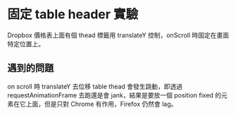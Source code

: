 # 固定 table header 實驗

Dropbox 價格表上面有個 thead 標籤用 translateY 控制，onScroll 時固定在畫面特定位置上。

## 遇到的問題

on scroll 時 translateY 去位移 table thead 會發生跳動，即透過 requestAnimationFrame 去跑還是會 jank，結果是要放一個 position fixed 的元素在它上面，但是只對 Chrome 有作用，Firefox 仍然會 lag。
